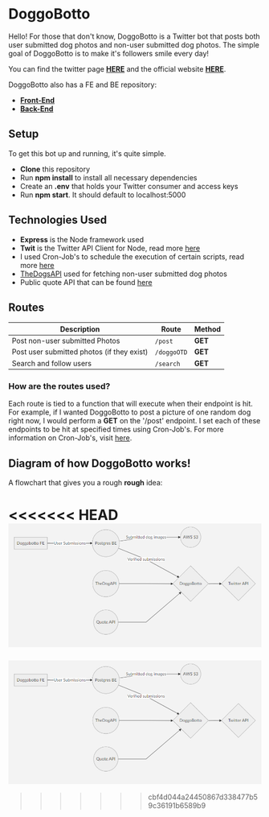 # DoggoBotto
Hello! For those that don't know, DoggoBotto is a Twitter bot that posts both user submitted dog photos and non-user submitted dog photos. The simple goal of DoggoBotto is to make it's followers smile every day!

You can find the twitter page [**HERE**](https://twitter.com/doggos4all) and the official website [**HERE**](https://doggobotto.com/).

DoggoBotto also has a FE and BE repository:
- [**Front-End**](https://github.com/coryortega/DoggoBottoFE)
- [**Back-End**](https://github.com/coryortega/DoggoBottoBE)

## Setup
To get this bot up and running, it's quite simple.
- **Clone** this repository
- Run **npm install** to install all necessary dependencies
- Create an **.env** that holds your Twitter consumer and access keys
- Run **npm start**. It should default to localhost:5000

## Technologies Used
- **Express** is the Node framework used
- **Twit** is the Twitter API Client for Node, read more [here](https://www.npmjs.com/package/twit)
- I used Cron-Job's to schedule the execution of certain scripts, read more [here](https://cron-job.org/en/)
- [TheDogsAPI](https://thedogapi.com/) used for fetching non-user submitted dog photos
- Public quote API that can be found [here](https://type.fit/api/quotes)

## Routes
|     Description           |Route                         |    Method                     |
|----------------|-------------------------------|-----------------------------|
|Post non-user submitted Photos|`/post`            |**GET**           |
|Post user submitted photos (if they exist)         |`/doggoOTD`            |**GET**            |
|Search and follow users        |`/search`|**GET**|

### How are the routes used?
Each route is tied to a function that will execute when their endpoint is hit. For example, if I wanted DoggoBotto to post a picture of one random dog right now, I would perform a **GET** on the '/post' endpoint. I set each of these endpoints to be hit at specified times using Cron-Job's. For more information on Cron-Job's, visit [here](https://cron-job.org/en/).

## Diagram of how DoggoBotto works!
A flowchart that gives you a rough **rough** idea:

<<<<<<< HEAD
![alt text for screen readers](./images/DoggoBotto-diagram.png "Diagram")
=======
![doggobotto diagram](/images/DoggoBotto-diagram.PNG "Diagram")

>>>>>>> cbf4d044a24450867d338477b59c36191b6589b9
